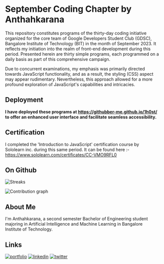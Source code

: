 

# September Coding Chapter by Anthahkarana

This repository constitutes programs of the thirty-day coding initiative organized for the core team of Google Developers Student Club (GDSC), Bangalore Institute of Technology (BIT) in the month of September 2023. It reflects my initiation into the realm of front-end development during this period. Presented herein are thirty simple programs, each programmed on a daily basis as part of this comprehensive campaign.

Due to concurrent examinations, my emphasis was primarily directed towards JavaScript functionality, and as a result, the styling (CSS) aspect may appear rudimentary. Nevertheless, this approach allowed for a more profound exploration of JavaScript's capabilities and intricacies.





## Deployment

**I have deployed these programs at https://githubber-me.github.io/1h0st/  to offer an enhanced user interface and facilitate seamless accessibility.**
## Certification

I completed the 'Introduction to JavaScript' certification course by Sololearn inc. during this same period. It can be found here :- https://www.sololearn.com/certificates/CC-VMO9RFL0
## On Github

![Streaks](https://github.com/githubber-me/day30/assets/100427124/58d9e4c9-77e9-4da2-8f34-adefeab4b21d)

![Contribution graph](https://github.com/githubber-me/day30/assets/100427124/412b3b5b-7c1b-463f-af9a-898e0de6c343)

## About Me
I'm Anthahkarana, a second semester Bachelor of Engineering student majoring in Artificial Intelligence and Machine Learning in Bangalore Institute of Technology.

## Links
[![portfolio](https://img.shields.io/badge/my_portfolio-000?style=for-the-badge&logo=ko-fi&logoColor=white)](https://anthahkarana.live)
[![linkedin](https://img.shields.io/badge/linkedin-0A66C2?style=for-the-badge&logo=linkedin&logoColor=white)](https://www.linkedin.com/in/anthahkarana)
[![twitter](https://img.shields.io/badge/twitter-1DA1F2?style=for-the-badge&logo=twitter&logoColor=white)](https://twitter.com/me_minchu)
